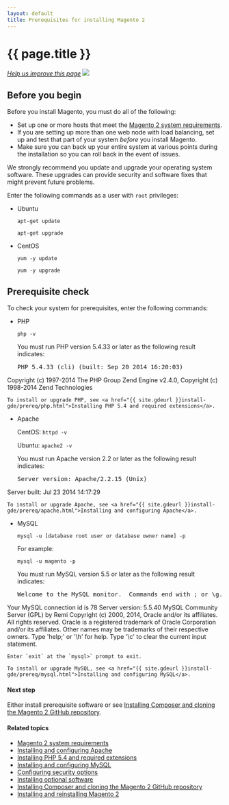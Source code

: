 ```yaml
---
layout: default
title: Prerequisites for installing Magento 2
---
```


<h1 id="instgde-prereq">{{ page.title }}</h1>

<p><a href="{{ site.githuburl }}install-gde/prereq/m2instgde-prereq-overview.md" target="_blank"><em>Help us improve this page</em></a>&nbsp;<img src="{{ site.baseurl }}common/images/newWindow.gif"/></p>

<h2 id="instgde-prereq-overview">Before you begin</h2>

Before you install Magento, you must do all of the following:

*	Set up one or more hosts that meet the <a href="{{ site.gdeurl }}install-gde/system-requirements.html">Magento 2 system requirements</a>.
*	If you are setting up more than one web node with load balancing, set up and test that part of your system _before_ you install Magento.
*	Make sure you can back up your entire system at various points during the installation so you can roll back in the event of issues.

We strongly recommend you update and upgrade your operating system software. These upgrades can provide security and software fixes that might prevent future problems.

Enter the following commands as a user with `root` privileges:

*	Ubuntu

	`apt-get update`
	
	`apt-get upgrade`
	
*	CentOS

	`yum -y update`
	
	`yum -y upgrade`

<h2 id="instgde-prereq-check">Prerequisite check</h2>

To check your system for prerequisites, enter the following commands:

*	PHP

	`php -v`
	
	You must run PHP version 5.4.33 or later as the following result indicates:
	
	<pre>PHP 5.4.33 (cli) (built: Sep 20 2014 16:20:03)
Copyright (c) 1997-2014 The PHP Group
Zend Engine v2.4.0, Copyright (c) 1998-2014 Zend Technologies</pre>

	To install or upgrade PHP, see <a href="{{ site.gdeurl }}install-gde/prereq/php.html">Installing PHP 5.4 and required extensions</a>.

*	Apache

	CentOS: `httpd -v`
	
	Ubuntu: `apache2 -v`
	
	You must run Apache version 2.2 or later as the following result indicates:
	
	<pre>Server version: Apache/2.2.15 (Unix)
Server built:   Jul 23 2014 14:17:29</pre>

	To install or upgrade Apache, see <a href="{{ site.gdeurl }}install-gde/prereq/apache.html">Installing and configuring Apache</a>.

*	MySQL

	`mysql -u [database root user or database owner name] -p`
	
	For example:
	
	`mysql -u magento -p`
	
	You must run MySQL version 5.5 or later as the following result indicates:
	
	<pre>Welcome to the MySQL monitor.  Commands end with ; or \g.
Your MySQL connection id is 78
Server version: 5.5.40 MySQL Community Server (GPL) by Remi
Copyright (c) 2000, 2014, Oracle and/or its affiliates. All rights reserved.
Oracle is a registered trademark of Oracle Corporation and/or its
affiliates. Other names may be trademarks of their respective
owners.
Type 'help;' or '\h' for help. Type '\c' to clear the current input statement.</pre>

	Enter `exit` at the `mysql>` prompt to exit.
	
	To install or upgrade MySQL, see <a href="{{ site.gdeurl }}install-gde/prereq/mysql.html">Installing and configuring MySQL</a>.
	
#### Next step

Either install prerequisite software or see <a href="{{ site.gdeurl }}install-gde/install/composer-clone.html">Installing Composer and cloning the Magento 2 GitHub repository</a>.
	
#### Related topics

*	<a href="{{ site.gdeurl }}install-gde/system-requirements.html">Magento 2 system requirements</a>
*	<a href="{{ site.gdeurl }}install-gde/prereq/apache.html">Installing and configuring Apache</a>
*	<a href="{{ site.gdeurl }}install-gde/prereq/php.html">Installing PHP 5.4 and required extensions</a>
*	<a href="{{ site.gdeurl }}install-gde/prereq/mysql.html">Installing and configuring MySQL</a>
*	<a href="{{ site.gdeurl }}install-gde/prereq/security.html">Configuring security options</a>
*	<a href="{{ site.gdeurl }}install-gde/prereq/optional.html">Installing optional software</a>
*	<a href="{{ site.gdeurl }}install-gde/install/composer-clone.html">Installing Composer and cloning the Magento 2 GitHub repository</a>
*	<a href="{{ site.gdeurl }}install-gde/install/install.html">Installing and reinstalling Magento 2</a>






